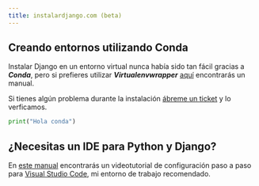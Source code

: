 ```yaml
---
title: instalardjango.com (beta)
---
```


## Creando entornos utilizando Conda

Instalar Django en un entorno virtual nunca había sido tan fácil gracias a ***Conda***, pero si prefieres utilizar ***Virtualenvwrapper*** [aquí](./virtualenv/) encontrarás un manual.

Si tienes algún problema durante la instalación [ábreme un ticket](https://github.com/hcosta/instalardjango.com/issues) y lo verficamos.

```python
print("Hola conda")
```

## ¿Necesitas un IDE para Python y Django?

En [este manual](./visualstudiocode) encontrarás un videotutorial de configuración paso a paso para [Visual Studio Code](https://code.visualstudio.com/), mi entorno de trabajo recomendado.